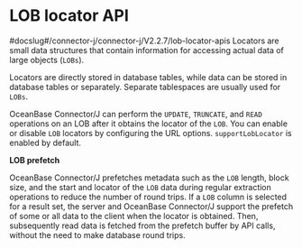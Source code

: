 LOB locator API 
====================================
#docslug#/connector-j/connector-j/V2.2.7/lob-locator-apis
Locators are small data structures that contain information for accessing actual data of large objects (`LOBs`). 

Locators are directly stored in database tables, while data can be stored in database tables or separately. Separate tablespaces are usually used for `LOBs`. 

OceanBase Connector/J can perform the `UPDATE`, `TRUNCATE`, and `READ` operations on an LOB after it obtains the locator of the `LOB`. You can enable or disable `LOB` locators by configuring the URL options. `supportLobLocator` is enabled by default. 

**LOB prefetch** 

OceanBase Connector/J prefetches metadata such as the `LOB` length, block size, and the start and locator of the `LOB` data during regular extraction operations to reduce the number of round trips. If a `LOB` column is selected for a result set, the server and OceanBase Connector/J support the prefetch of some or all data to the client when the locator is obtained. Then, subsequently read data is fetched from the prefetch buffer by API calls, without the need to make database round trips.
